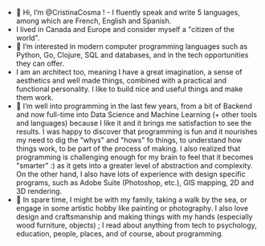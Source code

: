- 👋 Hi, I’m @CristinaCosma ! - I fluently speak and write 5 languages, among which are French, English and Spanish.
- I lived in Canada and Europe and consider myself a "citizen of the world".
- 👀 I’m interested in modern computer programming languages such as Python, Go, Clojure, SQL and databases, and in the tech opportunities they can offer.
- I am an architect too, meaning I have a great imagination, a sense of aesthetics and well made things, combined with a practical and functional personality. I like to build nice and useful things and make them work. 
- 🌱 I’m well into programming in the last few years, from a bit of Backend and now full-time into Data Science and Machine Learning (+ other tools and languages) because I like it and it brings me satisfaction to see the results. I was happy to discover that programming is fun and it nourishes my need to dig the "whys" and "hows" fo things, to understand how things work, to be part of the process of making. I also realized that programming is challenging enough for my brain to feel that it becomes "smarter" :) as it gets into a greater level of abstraction and complexity. On the other hand, I also have lots of experience with design specific programs, such as Adobe Suite (Photoshop, etc.), GIS mapping, 2D and 3D rendering.
- 💞️ In spare time, I might be with my family, taking a walk by the sea, or engage in some artistic hobby like painting or photography.
    I also love design and craftsmanship and making things with my hands (especially wood furniture, objects) ;
    I read about anything from tech to psychology, education, people, places, and of course, about programming.

<!---
CristinaCosma/CristinaCosma is a ✨ special ✨ repository because its `README.md` (this file) appears on your GitHub profile.
You can click the Preview link to take a look at your changes.
--->
